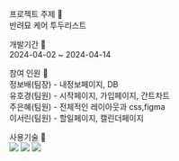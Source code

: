 프로젝트 주제 📌 <br>
반려묘 케어 투두리스트

개발기간 📌<br>
2024-04-02 ~ 2024-04-14

참여 인원 📌<br>
정보배(팀장) - 내정보페이지, DB <br>
유호경(팀원) - 시작페이지, 가입페이지, 간트차트 <br>
주은혜(팀원) - 전체적인 레이아웃과 css,figma <br>
이서린(팀원) - 할일페이지, 캘린더페이지 <br>

사용기술 📌<br>
<img src="https://img.shields.io/badge/php-777BB4?style=flat&logo=Conda-Forge&logoColor=white" />
<img src="https://img.shields.io/badge/HTML5-E34F26?style=flat&logo=HTML5&logoColor=white" />
<img src="https://img.shields.io/badge/CSS3-1572B6?style=flat&logo=CSS3&logoColor=white" />





